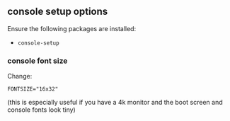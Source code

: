 ## console setup options

Ensure the following packages are installed:
- `console-setup`

### console font size

Change:
```
FONTSIZE="16x32"
```
(this is especially useful if you have a 4k monitor and the boot screen and console fonts look tiny)
